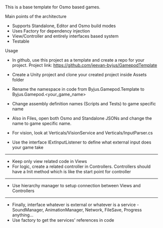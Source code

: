 This is a base template for Osmo based games.

Main points of the architecture
- Supports Standalone, Editor and Osmo build modes
- Uses Factory for dependency injection
- View/Controller and entirely interfaces based system
- Testable

Usage

- In github, use this project as a template and create a repo for your project. Project link: https://github.com/jeevan-byjus/GamepodTemplate
- Create a Unity project and clone your created project inside Assets folder
- Rename the namespace in code from Byjus.Gamepod.Template to Byjus.Gamepod.<your_game_name>
- Change assembly definition names (Scripts and Tests) to game specific name
- Also in Files, open both Osmo and Standalone JSONs and change the name to game specific name.

- For vision, look at Verticals/VisionService and Verticals/InputParser.cs
- Use the interface IExtInputListener to define what external input does your game take

******

- Keep only view related code in Views
- For logic, create a related controller in Controllers. Controllers should have a Init method which is like the start point for controller

******

- Use hierarchy manager to setup connection between Views and Controllers

******

- Finally, interface whatever is external or whatever is a service - SoundManager, AnimationManager, Network, FileSave, Progress anything...
- Use factory to get the services' references in code
